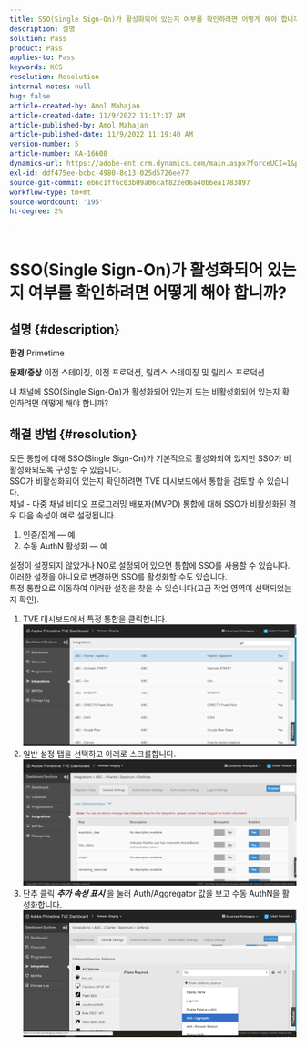 ```yaml
---
title: SSO(Single Sign-On)가 활성화되어 있는지 여부를 확인하려면 어떻게 해야 합니까?
description: 설명
solution: Pass
product: Pass
applies-to: Pass
keywords: KCS
resolution: Resolution
internal-notes: null
bug: false
article-created-by: Amol Mahajan
article-created-date: 11/9/2022 11:17:17 AM
article-published-by: Amol Mahajan
article-published-date: 11/9/2022 11:19:40 AM
version-number: 5
article-number: KA-16608
dynamics-url: https://adobe-ent.crm.dynamics.com/main.aspx?forceUCI=1&pagetype=entityrecord&etn=knowledgearticle&id=a336b00b-2060-ed11-9561-6045bd006268
exl-id: ddf475ee-bcbc-4980-8c13-025d5726ee77
source-git-commit: eb6c1ff6c03b09a06caf822e06a40b6ea1783897
workflow-type: tm+mt
source-wordcount: '195'
ht-degree: 2%

---
```


# SSO(Single Sign-On)가 활성화되어 있는지 여부를 확인하려면 어떻게 해야 합니까?

## 설명 {#description}

<b>환경</b>
Primetime


<b>문제/증상</b>
이전 스테이징, 이전 프로덕션, 릴리스 스테이징 및 릴리스 프로덕션

내 채널에 SSO(Single Sign-On)가 활성화되어 있는지 또는 비활성화되어 있는지 확인하려면 어떻게 해야 합니까?


## 해결 방법 {#resolution}

모든 통합에 대해 SSO(Single Sign-On)가 기본적으로 활성화되어 있지만 SSO가 비활성화되도록 구성할 수 있습니다.<br>SSO가 비활성화되어 있는지 확인하려면 TVE 대시보드에서 통합을 검토할 수 있습니다.<br>채널 - 다중 채널 비디오 프로그래밍 배포자(MVPD) 통합에 대해 SSO가 비활성화된 경우 다음 속성이 예로 설정됩니다.<br>
1. 인증/집계 — 예
2. 수동 AuthN 활성화 — 예

설정이 설정되지 않았거나 NO로 설정되어 있으면 통합에 SSO를 사용할 수 있습니다. 이러한 설정을 아니요로 변경하면 SSO를 활성화할 수도 있습니다.<br>특정 통합으로 이동하여 이러한 설정을 찾을 수 있습니다(고급 작업 영역이 선택되었는지 확인).
1. TVE 대시보드에서 특정 통합을 클릭합니다.![](assets/6664dc8b-ff71-eb11-a812-00224809a536.png)
2. 일반 설정 탭을 선택하고 아래로 스크롤합니다.![](assets/ecedf1a3-ff71-eb11-a812-00224809a536.png)
3. 단추 클릭 <b>*추가 속성 표시</b>* 을 눌러 Auth/Aggregator 값을 보고 수동 AuthN을 활성화합니다. ![](assets/1f33e3d9-ff71-eb11-a812-00224809a536.png)
